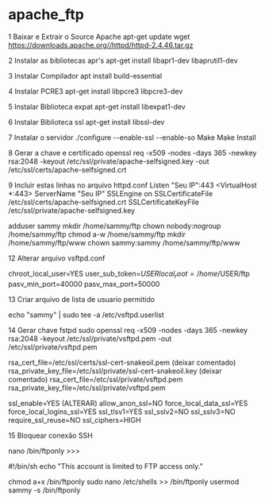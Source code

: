 # apache_ftp

1 Baixar e Extrair o Source Apache
apt-get update
wget https://downloads.apache.org//httpd/httpd-2.4.46.tar.gz

2 Instalar as bibliotecas apr's
apt-get install libapr1-dev libaprutil1-dev

3 Instalar Compilador 
apt install build-essential

4 Instalar PCRE3
apt-get install libpcre3 libpcre3-dev

5 Instalar Biblioteca expat
apt-get install libexpat1-dev

6 Instalar Biblioteca ssl
apt-get install libssl-dev

7 Instalar o servidor
./configure --enable-ssl --enable-so
Make
Make Install

8 Gerar a chave e certificado
openssl req -x509 -nodes -days 365 -newkey rsa:2048 -keyout /etc/ssl/private/apache-selfsigned.key -out /etc/ssl/certs/apache-selfsigned.crt

9 Incluir estas linhas no arquivo httpd.conf
Listen "Seu IP":443
<VirtualHost *:443>
    ServerName "Seu IP"
    SSLEngine on
    SSLCertificateFile /etc/ssl/certs/apache-selfsigned.crt
    SSLCertificateKeyFile /etc/ssl/private/apache-selfsigned.key
</VirtualHost>



adduser sammy
mkdir /home/sammy/ftp
chown nobody:nogroup /home/sammy/ftp 
chmod a-w /home/sammy/ftp
mkdir /home/sammy/ftp/www
chown sammy:sammy /home/sammy/ftp/www 



12 Alterar arquivo vsftpd.conf

chroot_local_user=YES
user_sub_token=$USER
local_root=/home/$USER/ftp
pasv_min_port=40000
pasv_max_port=50000

13 Criar arquivo de lista de usuario permitido

echo "sammy" | sudo tee -a /etc/vsftpd.userlist


14 Gerar chave fstpd 
sudo openssl req -x509 -nodes -days 365 -newkey rsa:2048 -keyout /etc/ssl/private/vsftpd.pem -out /etc/ssl/private/vsftpd.pem

rsa_cert_file=/etc/ssl/certs/ssl-cert-snakeoil.pem (deixar comentado)
rsa_private_key_file=/etc/ssl/private/ssl-cert-snakeoil.key (deixar comentado)
rsa_cert_file=/etc/ssl/private/vsftpd.pem
rsa_private_key_file=/etc/ssl/private/vsftpd.pem

ssl_enable=YES (ALTERAR)
allow_anon_ssl=NO
force_local_data_ssl=YES
force_local_logins_ssl=YES
ssl_tlsv1=YES
ssl_sslv2=NO
ssl_sslv3=NO
require_ssl_reuse=NO
ssl_ciphers=HIGH


15 Bloquear conexão SSH

nano /bin/ftponly >>> 

#!/bin/sh
echo "This account is limited to FTP access only."

chmod a+x /bin/ftponly
sudo nano /etc/shells   >>
/bin/ftponly
usermod sammy -s /bin/ftponly
